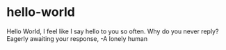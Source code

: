 # hello-world

Hello World,
I feel like I say hello to you so often.  Why do you never reply?
Eagerly awaiting your response,
-A lonely human

